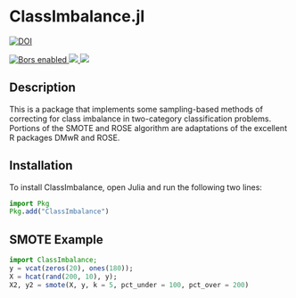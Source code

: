 # ClassImbalance.jl

<p>
<a
href="https://doi.org/10.5281/zenodo.3233061">
<img
src="https://zenodo.org/badge/DOI/10.5281/zenodo.3233061.svg"
alt="DOI">
</a>
</p>

<p>
<a
href="https://app.bors.tech/repositories/12287">
<img
src="https://bors.tech/images/badge_small.svg"
alt="Bors enabled">
</a>
<a
href="https://travis-ci.org/bcbi/ClassImbalance.jl/branches">
<img
src="https://travis-ci.org/bcbi/ClassImbalance.jl.svg?branch=master"/>
</a>
<a
href="https://codecov.io/gh/bcbi/ClassImbalance.jl/branch/master">
<img
src="https://codecov.io/gh/bcbi/ClassImbalance.jl/branch/master/graph/badge.svg"/>
</a>
</p>

## Description

This is a package that implements some sampling-based methods of correcting for class imbalance in two-category classification problems. Portions of the SMOTE and ROSE algorithm are adaptations of the excellent R packages DMwR and ROSE.

## Installation

To install ClassImbalance, open Julia and run the following two lines:
```julia
import Pkg
Pkg.add("ClassImbalance")
```

## SMOTE Example
```julia
import ClassImbalance;
y = vcat(zeros(20), ones(180));
X = hcat(rand(200, 10), y);
X2, y2 = smote(X, y, k = 5, pct_under = 100, pct_over = 200)
```

